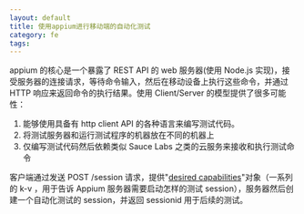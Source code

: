 ```yaml
---
layout: default
title: 使用appium进行移动端的自动化测试
category: fe
tags: 
---
```




appium 的核心是一个暴露了 REST API 的 web 服务器(使用 Node.js 实现)，接受服务器的连接请求，等待命令输入，然后在移动设备上执行这些命令，并通过 HTTP 响应来返回命令的执行结果。使用 Client/Server 的模型提供了很多可能性：

1. 能够使用具备有 http client API 的各种语言来编写测试代码。
2. 将测试服务器和运行测试程序的机器放在不同的机器上
3. 仅编写测试代码然后依赖类似 Sauce Labs 之类的云服务来接收和执行测试命令

客户端通过发送 POST /session 请求，提供"[desired capabilities](http://appium.io/slate/en/master/#caps.md)"对象（一系列的 k-v ，用于告诉 Appium 服务器需要启动怎样的测试 session），服务器然后创建一个自动化测试的 session，并返回 sessionid 用于后续的测试。
 



